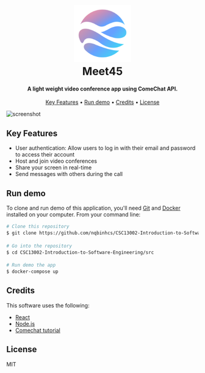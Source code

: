 <h1 align="center">
  <br>
  <a href="http://www.amitmerchant.com/electron-markdownify"><img src="src\client\public\logo192.png" alt="Meet45" width="150"></a>
  <br>
  Meet45
  <br>
</h1>

<h4 align="center">A light weight video conference app using ComeChat API</a>.</h4>

<p align="center">
  <a href="#key-features">Key Features</a> •
  <a href="#run-demo">Run demo</a> •
  <a href="#credits">Credits</a> •
  <a href="#license">License</a>
</p>

![screenshot](images/demo.gif)

## Key Features
* User authentication: Allow users to log in with their email and password to access their account
* Host and join video conferences
* Share your screen in real-time
* Send messages with others during the call


## Run demo

To clone and run demo of this application, you'll need [Git](https://git-scm.com) and [Docker](https://www.docker.com/) installed on your computer. From your command line:

```bash
# Clone this repository
$ git clone https://github.com/nqbinhcs/CSC13002-Introduction-to-Software-Engineering.git

# Go into the repository
$ cd CSC13002-Introduction-to-Software-Engineering/src

# Run demo the app
$ docker-compose up

```


## Credits
This software uses the following:
- [React](https://reactjs.org/)
- [Node.js](https://nodejs.org/)
- [Comechat tutorial](https://www.cometchat.com/tutorials/zoom-clone-app)


## License
MIT


